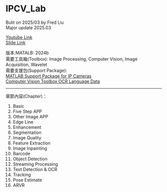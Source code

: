 # IPCV_Lab
Bulit on 2025/03 by Fred Liu  
Major update 2025.03
  
[Youtube Link]()  
[Slide Link](https://content.mathworks.com/viewer/67c6cd0952c12237136e2a9e)  
  
版本:MATALB: 2024b  
需要工具箱(Toolbox): Image Processing, Computer Vision, Image Acquisition, Wavelet   
需要支援包(Support Package):  
[MATLAB Support Package for IP Cameras](https://www.mathworks.com/matlabcentral/fileexchange/49824-matlab-support-package-for-ip-cameras?s_tid=srchtitle)  
[Computer Vision Toolbox OCR Language Data](https://www.mathworks.com/matlabcentral/fileexchange/47952-computer-vision-toolbox-ocr-language-data?s_tid=srchtitle)  
  
---------------------------------------  
  
章節內容(Chapter)：

1. Basic
2. Five Step APP
3. Other Image APP
4. Edge Line
5. Enhancement
6. Segmentation
7. Image Quality
8. Feature Extraction
9. Image Inpainting
10. Barcode
11. Object Detection
12. Streaming Processing
13. Text Detection & OCR
14. Tracking
15. Pose Estimate
16. ARVR
